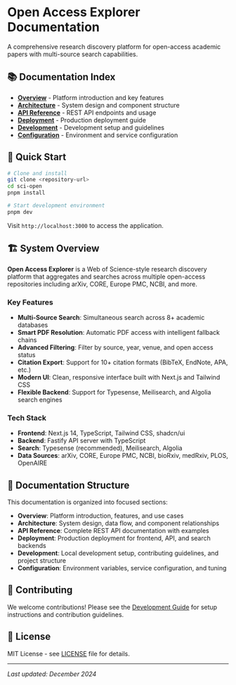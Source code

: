 # Open Access Explorer Documentation

A comprehensive research discovery platform for open-access academic papers with multi-source search capabilities.

## 📚 Documentation Index

- [**Overview**](./overview.md) - Platform introduction and key features
- [**Architecture**](./architecture.md) - System design and component structure  
- [**API Reference**](./api.md) - REST API endpoints and usage
- [**Deployment**](./deployment.md) - Production deployment guide
- [**Development**](./development.md) - Development setup and guidelines
- [**Configuration**](./configuration.md) - Environment and service configuration

## 🚀 Quick Start

```bash
# Clone and install
git clone <repository-url>
cd sci-open
pnpm install

# Start development environment
pnpm dev
```

Visit `http://localhost:3000` to access the application.

## 🏗️ System Overview

**Open Access Explorer** is a Web of Science-style research discovery platform that aggregates and searches across multiple open-access repositories including arXiv, CORE, Europe PMC, NCBI, and more.

### Key Features

- **Multi-Source Search**: Simultaneous search across 8+ academic databases
- **Smart PDF Resolution**: Automatic PDF access with intelligent fallback chains
- **Advanced Filtering**: Filter by source, year, venue, and open access status
- **Citation Export**: Support for 10+ citation formats (BibTeX, EndNote, APA, etc.)
- **Modern UI**: Clean, responsive interface built with Next.js and Tailwind CSS
- **Flexible Backend**: Support for Typesense, Meilisearch, and Algolia search engines

### Tech Stack

- **Frontend**: Next.js 14, TypeScript, Tailwind CSS, shadcn/ui
- **Backend**: Fastify API server with TypeScript
- **Search**: Typesense (recommended), Meilisearch, Algolia
- **Data Sources**: arXiv, CORE, Europe PMC, NCBI, bioRxiv, medRxiv, PLOS, OpenAIRE

## 📖 Documentation Structure

This documentation is organized into focused sections:

- **Overview**: Platform introduction, features, and use cases
- **Architecture**: System design, data flow, and component relationships
- **API Reference**: Complete REST API documentation with examples
- **Deployment**: Production deployment for frontend, API, and search backends
- **Development**: Local development setup, contributing guidelines, and project structure
- **Configuration**: Environment variables, service configuration, and tuning

## 🤝 Contributing

We welcome contributions! Please see the [Development Guide](./development.md) for setup instructions and contribution guidelines.

## 📄 License

MIT License - see [LICENSE](../LICENSE) file for details.

---

*Last updated: December 2024*
